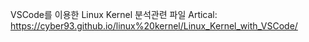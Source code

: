 VSCode를 이용한 Linux Kernel 분석관련 파일
 Artical: https://cyber93.github.io/linux%20kernel/Linux_Kernel_with_VSCode/
